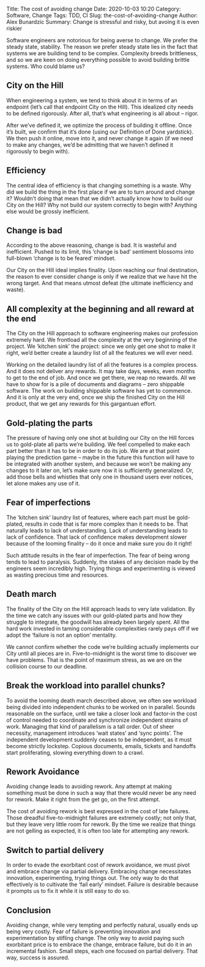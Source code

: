 Title: The cost of avoiding change
Date: 2020-10-03 10:20
Category: Software, Change
Tags: TDD, CI
Slug: the-cost-of-avoiding-change
Author: Alex Bunardzic
Summary: Change is stressful and risky, but avoing it is even riskier

Software engineers are notorious for being averse to change. We prefer the steady state, stability. The reason we prefer steady state lies in the fact that systems we are building tend to be complex. Complexity breeds brittleness, and so we are keen on doing everything possible to avoid building brittle systems. Who could blame us?

## City on the Hill

When engineering a system, we tend to think about it in terms of an endpoint (let’s call that endpoint City on the Hill). This idealized city needs to be defined rigorously. After all, that’s what engineering is all about – rigor.

After we’ve defined it, we optimize the process of building it offline. Once it’s built, we confirm that it’s done (using our Definition of Done yardstick). We then push it online, move into it, and never change it again (if we need to make any changes, we’d be admitting that we haven’t defined it rigorously to begin with).

## Efficiency

The central idea of efficiency is that changing something is a waste. Why did we build the thing in the first place if we are to turn around and change it? Wouldn’t doing that mean that we didn’t actually know how to build our City on the Hill? Why not build our system correctly to begin with? Anything else would be grossly inefficient.

## Change is bad

According to the above reasoning, change is bad. It is wasteful and inefficient. Pushed to its limit, this ‘change is bad’ sentiment blossoms into full-blown ‘change is to be feared’ mindset.

Our City on the Hill ideal implies finality. Upon reaching our final destination, the reason to ever consider change is only if we realize that we have hit the wrong target. And that means utmost defeat (the ultimate inefficiency and waste).

## All complexity at the beginning and all reward at the end

The City on the Hill approach to software engineering makes our profession extremely hard. We frontload all the complexity at the very beginning of the project. We ‘kitchen sink’ the project: since we only get one shot to make it right, we’d better create a laundry list of all the features we will ever need.

Working on the detailed laundry list of all the features is a complex process. And it does not deliver any rewards. It may take days, weeks, even months to get to the end of job. And once we get there, we reap no rewards. All we have to show for is a pile of documents and diagrams – zero shippable software. The work on building shippable software has yet to commence. And it is only at the very end, once we ship the finished City on the Hill product, that we get any rewards for this gargantuan effort.

## Gold-plating the parts

The pressure of having only one shot at building our City on the Hill forces us to gold-plate all parts we’re building. We feel compelled to make each part better than it has to be in order to do its job. We are at that point playing the prediction game – maybe in the future this function will have to be integrated with another system, and because we won’t be making any changes to it later on, let’s make sure now it is sufficiently generalized. Or, add those bells and whistles that only one in thousand users ever notices, let alone makes any use of it.

## Fear of imperfections

The ‘kitchen sink’ laundry list of features, where each part must be gold-plated, results in code that is far more complex than it needs to be. That naturally leads to lack of understanding. Lack of understanding leads to lack of confidence. That lack of confidence makes development slower because of the looming finality – do it once and make sure you do it right!

Such attitude results in the fear of imperfection. The fear of being wrong tends to lead to paralysis. Suddenly, the stakes of any decision made by the engineers seem incredibly high. Trying things and experimenting is viewed as wasting precious time and resources.

## Death march

The finality of the City on the Hill approach leads to very late validation. By the time we catch any issues with our gold-plated parts and how they struggle to integrate, the goodwill has already been largely spent. All the hard work invested in taming considerable complexities rarely pays off if we adopt the ‘failure is not an option’ mentality.

We cannot confirm whether the code we’re building actually implements our City until all pieces are in. Five-to-midnight is the worst time to discover we have problems. That is the point of maximum stress, as we are on the collision course to our deadline.

## Break the workload into parallel chunks?

To avoid the looming death march described above, we often see workload being divided into independent chunks to be worked on in parallel. Sounds reasonable on the surface, until we take a closer look and factor-in the cost of control needed to coordinate and synchronize independent strains of work. Managing that kind of parallelism is a tall order. Out of sheer necessity, management introduces ‘wait states’ and ‘sync points’. The independent development suddenly ceases to be independent, as it must become strictly lockstep. Copious documents, emails, tickets and handoffs start proliferating, slowing everything down to a crawl.

## Rework Avoidance

Avoiding change leads to avoiding rework. Any attempt at making something must be done in such a way that there would never be any need for rework. Make it right from the get go, on the first attempt.

The cost of avoiding rework is best expressed in the cost of late failures. Those dreadful five-to-midnight failures are extremely costly; not only that, but they leave very little room for rework. By the time we realize that things are not gelling as expected, it is often too late for attempting any rework.

## Switch to partial delivery

In order to evade the exorbitant cost of rework avoidance, we must pivot and embrace change via partial delivery. Embracing change necessitates innovation, experimenting, trying things out. The only way to do that effectively is to cultivate the ‘fail early’ mindset. Failure is desirable because it prompts us to fix it while it is still easy to do so.

## Conclusion

Avoiding change, while very tempting and perfectly natural, usually ends up being very costly. Fear of failure is preventing innovation and experimentation by stifling change. The only way to avoid paying such exorbitant price is to embrace the change, embrace failure, but do it in an incremental fashion. Small steps, each one focused on partial delivery. That way, success is assured.